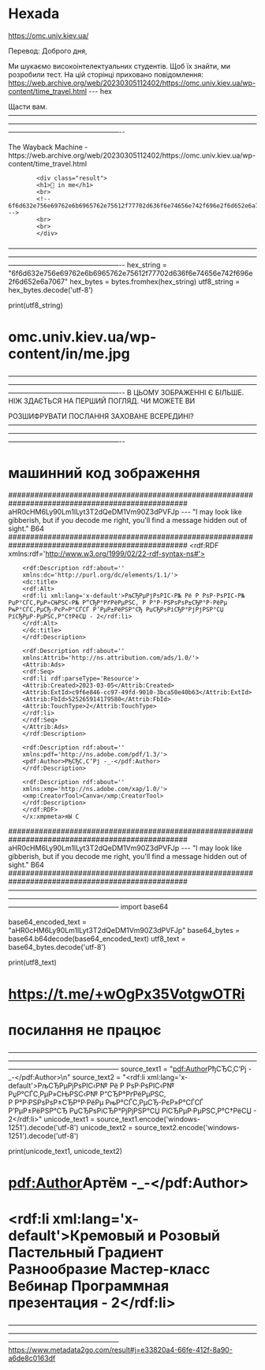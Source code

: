 # Hexada
https://omc.univ.kiev.ua/

<!--
 ___  ________ ________     
|\  \|\     \\_____  \    
\ \  \ \  \|\  \|___/  /|   
 \ \  \ \   ____\  /  / /   
  \ \  \ \  \___| /  /_/  
   \ \__\ \__\   |\________\
    \||\||    \|_______|


Greetings,

We are looking for highly intelligent students. To find them, we have devised a test. There is a message hidden in the webpage: https://web.archive.org/web/20230305112402/https://omc.univ.kiev.ua/wp-content/time_travel.html  ---  hex

Good luck.

-->

Перевод: Доброго дня,

Ми шукаємо високоінтелектуальних студентів. Щоб їх знайти, ми розробили тест. На цій сторінці приховано повідомлення: https://web.archive.org/web/20230305112402/https://omc.univ.kiev.ua/wp-content/time_travel.html --- hex

Щасти вам.
————————————————————————————————————————————————————————————————————————————————————————--
<body><!-- BEGIN WAYBACK TOOLBAR INSERT -->
<script>__wm.rw(0);</script>
<div id="wm-ipp-base" lang="en" style="display: block; direction: ltr;">
</div><div id="wm-ipp-print">The Wayback Machine - https://web.archive.org/web/20230305112402/https://omc.univ.kiev.ua/wp-content/time_travel.html</div>
<script type="text/javascript">//<![CDATA[
__wm.bt(700,27,25,2,"web","https://omc.univ.kiev.ua/wp-content/time_travel.html","20230305112402",1996,"/_static/",["/_static/css/banner-styles.css?v=S1zqJCYt","/_static/css/iconochive.css?v=qtvMKcIJ"], false);
  __wm.rw(1);
//]]></script>
<!-- END WAYBACK TOOLBAR INSERT -->
 
            <div class="result">
            <h1>🔐 in me</h1>
            <br>
            <!-- 6f6d632e756e69762e6b6965762e75612f77702d636f6e74656e742f696e2f6d652e6a7067 -->
            <br>
            <br>
            </div>   
</body>
————————————————————————————————————————————————————————————————————————————————————————--
hex_string = "6f6d632e756e69762e6b6965762e75612f77702d636f6e74656e742f696e2f6d652e6a7067"
hex_bytes = bytes.fromhex(hex_string)
utf8_string = hex_bytes.decode('utf-8')

print(utf8_string)

# omc.univ.kiev.ua/wp-content/in/me.jpg
————————————————————————————————————————————————————————————————————————————————————————--
В ЦЬОМУ ЗОБРАЖЕННІ Є БІЛЬШЕ.
НІЖ ЗДАЄТЬСЯ НА ПЕРШИЙ ПОГЛЯД. ЧИ МОЖЕТЕ ВИ

РОЗШИФРУВАТИ ПОСЛАННЯ
ЗАХОВАНЕ ВСЕРЕДИНІ?
————————————————————————————————————————————————————————————————————————————————————————--
# машинний код зображення

#################################################################################################
aHR0cHM6Ly90Lm1lLyt3T2dQeDM1Vm90Z3dPVFJp --- "I may look like gibberish, but if you decode me right, you'll find a message hidden out of sight." B64
#################################################################################################
        <rdf:RDF xmlns:rdf='http://www.w3.org/1999/02/22-rdf-syntax-ns#'>

        <rdf:Description rdf:about=''
        xmlns:dc='http://purl.org/dc/elements/1.1/'>
        <dc:title>
        <rdf:Alt>
        <rdf:li xml:lang='x-default'>РљСЂРµРјРѕРІС‹Р№ Рё Р РѕР·РѕРІС‹Р№ РџР°СЃС‚РµР»СЊРЅС‹Р№ Р“СЂР°РґРёРµРЅС‚ Р Р°Р·РЅРѕРѕР±СЂР°Р·РёРµ РњР°СЃС‚РµСЂ-РєР»Р°СЃСЃ Р’РµР±РёРЅР°СЂ РџСЂРѕРіСЂР°РјРјРЅР°СЏ РїСЂРµР·РµРЅС‚Р°С†РёСЏ - 2</rdf:li>
        </rdf:Alt>
        </dc:title>
        </rdf:Description>

        <rdf:Description rdf:about=''
        xmlns:Attrib='http://ns.attribution.com/ads/1.0/'>
        <Attrib:Ads>
        <rdf:Seq>
        <rdf:li rdf:parseType='Resource'>
        <Attrib:Created>2023-03-05</Attrib:Created>
        <Attrib:ExtId>c9f6e846-cc97-49fd-9010-3bca50e40b63</Attrib:ExtId>
        <Attrib:FbId>525265914179580</Attrib:FbId>
        <Attrib:TouchType>2</Attrib:TouchType>
        </rdf:li>
        </rdf:Seq>
        </Attrib:Ads>
        </rdf:Description>

        <rdf:Description rdf:about=''
        xmlns:pdf='http://ns.adobe.com/pdf/1.3/'>
        <pdf:Author>РђСЂС‚С‘Рј -_-</pdf:Author>
        </rdf:Description>

        <rdf:Description rdf:about=''
        xmlns:xmp='http://ns.adobe.com/xap/1.0/'>
        <xmp:CreatorTool>Canva</xmp:CreatorTool>
        </rdf:Description>
        </rdf:RDF>
        </x:xmpmeta>яЫ C               
 
#################################################################################################
aHR0cHM6Ly90Lm1lLyt3T2dQeDM1Vm90Z3dPVFJp --- "I may look like gibberish, but if you decode me right, you'll find a message hidden out of sight." B64
#################################################################################################
————————————————————————————————————————————————————————————————————————————————————————
import base64

base64_encoded_text = "aHR0cHM6Ly90Lm1lLyt3T2dQeDM1Vm90Z3dPVFJp"
base64_bytes = base64.b64decode(base64_encoded_text)
utf8_text = base64_bytes.decode('utf-8')

print(utf8_text)

# https://t.me/+wOgPx35VotgwOTRi
# посилання не працює
————————————————————————————————————————————————————————————————————————————————————————
source_text1 = "<pdf:Author>РђСЂС‚С‘Рј -_-</pdf:Author>\n"
source_text2 = "<rdf:li xml:lang='x-default'>РљСЂРµРјРѕРІС‹Р№ Рё Р РѕР·РѕРІС‹Р№ РџР°СЃС‚РµР»СЊРЅС‹Р№ Р“СЂР°РґРёРµРЅС‚ Р Р°Р·РЅРѕРѕР±СЂР°Р·РёРµ РњР°СЃС‚РµСЂ-РєР»Р°СЃСЃ Р’РµР±РёРЅР°СЂ РџСЂРѕРіСЂР°РјРјРЅР°СЏ РїСЂРµР·РµРЅС‚Р°С†РёСЏ - 2</rdf:li>"
unicode_text1 = source_text1.encode('windows-1251').decode('utf-8')
unicode_text2 = source_text2.encode('windows-1251').decode('utf-8')

print(unicode_text1, unicode_text2)

# <pdf:Author>Артём -_-</pdf:Author>
# <rdf:li xml:lang='x-default'>Кремовый и Розовый Пастельный Градиент Разнообразие Мастер-класс Вебинар Программная презентация - 2</rdf:li>
————————————————————————————————————————————————————————————————————————————————————————
https://www.metadata2go.com/result#j=e33820a4-66fe-412f-8a90-a6de8c0163df
